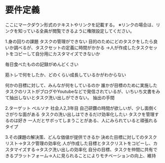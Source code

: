 # 要件定義

ここにマークダウン形式のテキストやリンクを記載する。
※リンクの場合は、リンクを知っている全員が閲覧できるように権限設定してください。

1.身の回りの課題
タスクの管理ができない
目的のためにどのタスクをしたら良いか調べるが、タスクセットの定義に時間がかかる
→人が作成したタスクセットをコピーして自分用にカスタマイズできないか

毎日食べたものの記録がめんどくさい

筋トレで何をしたか、どのくらい成長しているかがわからない

何かの目標に対して、みんなが何をしているのか
誰かが目標のために実施したタスクのリストがブログやYoutubeなどで発信されているが、いちいち文書をみて抽出しないとタスク洗い出しができない。
抽出の手間


2.ターゲット
ペルソナ
社会人2,3年目
自己研鑽の時間が欲しいが、少し面倒くさがりな面がある
タスクの洗い出しはできるだけ効率化したい
タスクを管理するのは好き
一人だとサボってしまうことがある、人にみられていると頑張れるタイプ


3.その課題の解決策、どんな価値が提供できるか
決めた目標に対してのタスクリスト→タスク管理の効率化
人が作成した目標とタスクリストをコピーし、カスタマイズする→タスク洗い出しの効率化
自分の目標、タスクを仲間に共有できるプラットフォーム→人に見られることによりモチベーションの向上、維持

